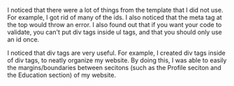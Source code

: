 I noticed that there were a lot of things from the template that I did not use. For example, I got rid of many of the ids.
I also noticed that the meta tag at the top would throw an error. I also found out that if you want your code to validate,
you can't put div tags inside ul tags, and that you should only use an id once. 

I noticed that div tags are very useful. For example, I created div tags inside of div tags, to neatly organize my website.
By doing this, I was able to easily the margins/boundaries between secitons (such as the Profile seciton and the
Education section) of my website.
